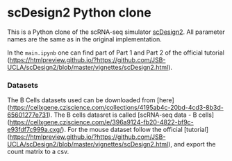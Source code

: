 # scDesign2 Python clone

This is a Python clone of the scRNA-seq simulator [scDesign2](https://github.com/JSB-UCLA/scDesign2). All parameter names are the same as in the original implementation.

In the `main.ipynb` one can find part of Part 1 and Part 2 of the official tutorial (https://htmlpreview.github.io/?https://github.com/JSB-UCLA/scDesign2/blob/master/vignettes/scDesign2.html).


### Datasets
The B Cells datasets used can be downloaded from [here] (https://cellxgene.cziscience.com/collections/4195ab4c-20bd-4cd3-8b3d-65601277e731). The B cells datasret is called [scRNA-seq data - B cells] (https://cellxgene.cziscience.com/e/396a9124-fb20-4822-bf9c-e93fdf7c999a.cxg/).
For the mouse dataset follow the official [tutorial] (https://htmlpreview.github.io/?https://github.com/JSB-UCLA/scDesign2/blob/master/vignettes/scDesign2.html), and export the count matrix to a csv.
